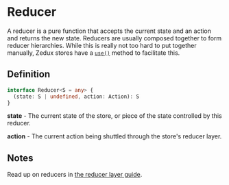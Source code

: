 # Reducer

A reducer is a pure function that accepts the current state and an action and returns the new state. Reducers are usually composed together to form reducer hierarchies. While this is really not too hard to put together manually, Zedux stores have a [`use()`](/docs/api/Store.md#storeuse) method to facilitate this.

## Definition

```typescript
interface Reducer<S = any> {
  (state: S | undefined, action: Action): S
}
```

**state** - The current state of the store, or piece of the state controlled by this reducer.

**action** - The current action being shuttled through the store's reducer layer.

## Notes

Read up on reducers in [the reducer layer guide](/docs/guides/theReducerLayer.md).

